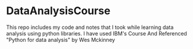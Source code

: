# DataAnalysisCourse
This repo includes my code and notes that I took while learning data analysis using python libraries. I have used IBM's Course And Referenced "Python for data analysis" by Wes Mckinney

